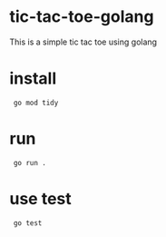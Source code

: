 # tic-tac-toe-golang
This is a simple tic tac toe using golang

# install
```
 go mod tidy
```
# run
```
 go run .
```

# use test
```
 go test
```
